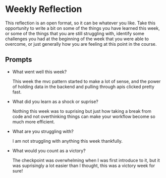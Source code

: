 # Weekly Reflection
This reflection is an open format, so it can be whatever you like. Take this opportunity to write a bit on some of the things you have learned this week, or some of the things that you are still struggling with, identify some challenges you had at the beginning of the week that you were able to overcome, or just generally how you are feeling at this point in the course.

## Prompts
- What went well this week?

    This week the mvc pattern started to make a lot of sense, and the power of holding data in the backend and pulling through apis clicked pretty fast.

- What did you learn as a shock or suprise?

    Nothing this week was to suprising but just how taking a break from code and not overthinking things can make your workflow become so much more efficient. 

- What are you struggling with?

    I am not struggling with anything this week thankfully.


- What would you count as a victory?

    The checkpoint was overwhelming when I was first introduce to it, but it was suprisingly a lot easier than I thought, this was a victory week for sure!